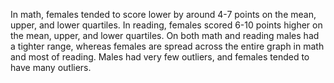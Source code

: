In math, females tended to score lower by around 4-7 points on the mean, upper, and lower quartiles. In reading, females scored 6-10 points higher on the mean, upper, and lower quartiles. On both math and reading males had a tighter range, whereas females are spread across the entire graph in math and most of reading. Males had very few outliers, and females tended to have many outliers. 